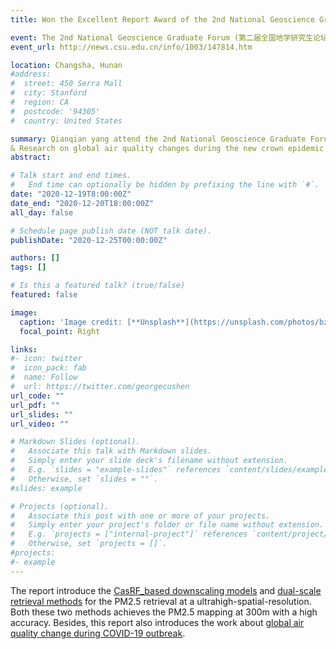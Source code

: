 ```yaml
---
title: Won the Excellent Report Award of the 2nd National Geoscience Graduate Forum！

event: The 2nd National Geoscience Graduate Forum (第二届全国地学研究生论坛)
event_url: http://news.csu.edu.cn/info/1003/147814.htm

location: Changsha, Hunan
#address:
#  street: 450 Serra Mall
#  city: Stanford
#  region: CA
#  postcode: '94305'
#  country: United States

summary: Qianqian yang attend the 2nd National Geoscience Graduate Forum. Her report "High spatial resolution PM2.5 concentration mapping method
& Research on global air quality changes during the new crown epidemic " won the Excellent Report Award.  
abstract: 

# Talk start and end times.
#   End time can optionally be hidden by prefixing the line with `#`.
date: "2020-12-19T8:00:00Z"
date_end: "2020-12-20T18:00:00Z"
all_day: false

# Schedule page publish date (NOT talk date).
publishDate: "2020-12-25T00:00:00Z"

authors: []
tags: []

# Is this a featured talk? (true/false)
featured: false

image:
  caption: 'Image credit: [**Unsplash**](https://unsplash.com/photos/bzdhc5b3Bxs)'
  focal_point: Right

links:
#- icon: twitter
#  icon_pack: fab
#  name: Follow
#  url: https://twitter.com/georgecushen
url_code: ""
url_pdf: ""
url_slides: ""
url_video: ""

# Markdown Slides (optional).
#   Associate this talk with Markdown slides.
#   Simply enter your slide deck's filename without extension.
#   E.g. `slides = "example-slides"` references `content/slides/example-slides.md`.
#   Otherwise, set `slides = ""`.
#slides: example

# Projects (optional).
#   Associate this post with one or more of your projects.
#   Simply enter your project's folder or file name without extension.
#   E.g. `projects = ["internal-project"]` references `content/project/deep-learning/index.md`.
#   Otherwise, set `projects = []`.
#projects:
#- example
---
```


The report introduce the [CasRF_based downscaling models](https://www.sciencedirect.com/science/article/abs/pii/S0959652620339329) and [dual-scale retrieval methods](https://www.sciencedirect.com/science/article/abs/pii/S0924271620301441) for the PM2.5 retrieval at a ultrahigh-spatial-resolution. Both these two methods achieves the PM2.5 mapping at 300m with a high accuracy.
Besides, this report also introduces the work about [global air quality change during COVID-19 outbreak](https://iopscience.iop.org/article/10.1088/1748-9326/ac1012/meta).
